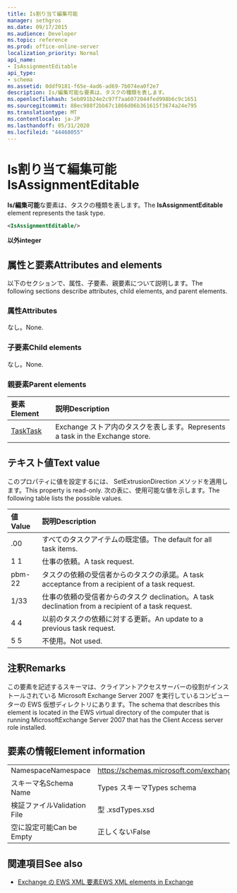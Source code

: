 ```yaml
---
title: Is割り当て編集可能
manager: sethgros
ms.date: 09/17/2015
ms.audience: Developer
ms.topic: reference
ms.prod: office-online-server
localization_priority: Normal
api_name:
- IsAssignmentEditable
api_type:
- schema
ms.assetid: 0ddf9181-f65e-4ad6-ad69-7b074ea0f2e7
description: Is/編集可能な要素は、タスクの種類を表します。
ms.openlocfilehash: 5eb091b24e2c97f7aa6072044fed998b6c9c1651
ms.sourcegitcommit: 88ec988f2bb67c1866d06b361615f3674a24e795
ms.translationtype: MT
ms.contentlocale: ja-JP
ms.lasthandoff: 05/31/2020
ms.locfileid: "44468055"
---
```

# <a name="isassignmenteditable"></a><span data-ttu-id="2661f-103">Is割り当て編集可能</span><span class="sxs-lookup"><span data-stu-id="2661f-103">IsAssignmentEditable</span></span>

<span data-ttu-id="2661f-104">**Is/編集可能**な要素は、タスクの種類を表します。</span><span class="sxs-lookup"><span data-stu-id="2661f-104">The **IsAssignmentEditable** element represents the task type.</span></span> 
  
```xml
<IsAssignmentEditable/>
```

 <span data-ttu-id="2661f-105">**以外**</span><span class="sxs-lookup"><span data-stu-id="2661f-105">**integer**</span></span>
## <a name="attributes-and-elements"></a><span data-ttu-id="2661f-106">属性と要素</span><span class="sxs-lookup"><span data-stu-id="2661f-106">Attributes and elements</span></span>

<span data-ttu-id="2661f-107">以下のセクションで、属性、子要素、親要素について説明します。</span><span class="sxs-lookup"><span data-stu-id="2661f-107">The following sections describe attributes, child elements, and parent elements.</span></span>
  
### <a name="attributes"></a><span data-ttu-id="2661f-108">属性</span><span class="sxs-lookup"><span data-stu-id="2661f-108">Attributes</span></span>

<span data-ttu-id="2661f-109">なし。</span><span class="sxs-lookup"><span data-stu-id="2661f-109">None.</span></span>
  
### <a name="child-elements"></a><span data-ttu-id="2661f-110">子要素</span><span class="sxs-lookup"><span data-stu-id="2661f-110">Child elements</span></span>

<span data-ttu-id="2661f-111">なし。</span><span class="sxs-lookup"><span data-stu-id="2661f-111">None.</span></span>
  
### <a name="parent-elements"></a><span data-ttu-id="2661f-112">親要素</span><span class="sxs-lookup"><span data-stu-id="2661f-112">Parent elements</span></span>

|<span data-ttu-id="2661f-113">**要素**</span><span class="sxs-lookup"><span data-stu-id="2661f-113">**Element**</span></span>|<span data-ttu-id="2661f-114">**説明**</span><span class="sxs-lookup"><span data-stu-id="2661f-114">**Description**</span></span>|
|:-----|:-----|
|[<span data-ttu-id="2661f-115">Task</span><span class="sxs-lookup"><span data-stu-id="2661f-115">Task</span></span>](task.md) <br/> |<span data-ttu-id="2661f-116">Exchange ストア内のタスクを表します。</span><span class="sxs-lookup"><span data-stu-id="2661f-116">Represents a task in the Exchange store.</span></span>  <br/> |
   
## <a name="text-value"></a><span data-ttu-id="2661f-117">テキスト値</span><span class="sxs-lookup"><span data-stu-id="2661f-117">Text value</span></span>

<span data-ttu-id="2661f-118">このプロパティに値を設定するには、 SetExtrusionDirection メソッドを適用します。</span><span class="sxs-lookup"><span data-stu-id="2661f-118">This property is read-only.</span></span> <span data-ttu-id="2661f-119">次の表に、使用可能な値を示します。</span><span class="sxs-lookup"><span data-stu-id="2661f-119">The following table lists the possible values.</span></span>
  
|<span data-ttu-id="2661f-120">**値**</span><span class="sxs-lookup"><span data-stu-id="2661f-120">**Value**</span></span>|<span data-ttu-id="2661f-121">**説明**</span><span class="sxs-lookup"><span data-stu-id="2661f-121">**Description**</span></span>|
|:-----|:-----|
|<span data-ttu-id="2661f-122">.0</span><span class="sxs-lookup"><span data-stu-id="2661f-122">0</span></span>  <br/> |<span data-ttu-id="2661f-123">すべてのタスクアイテムの既定値。</span><span class="sxs-lookup"><span data-stu-id="2661f-123">The default for all task items.</span></span>  <br/> |
|<span data-ttu-id="2661f-124">1 </span><span class="sxs-lookup"><span data-stu-id="2661f-124">1</span></span>  <br/> |<span data-ttu-id="2661f-125">仕事の依頼。</span><span class="sxs-lookup"><span data-stu-id="2661f-125">A task request.</span></span>  <br/> |
|<span data-ttu-id="2661f-126">pbm-2</span><span class="sxs-lookup"><span data-stu-id="2661f-126">2</span></span>  <br/> |<span data-ttu-id="2661f-127">タスクの依頼の受信者からのタスクの承諾。</span><span class="sxs-lookup"><span data-stu-id="2661f-127">A task acceptance from a recipient of a task request.</span></span>  <br/> |
|<span data-ttu-id="2661f-128">1/3</span><span class="sxs-lookup"><span data-stu-id="2661f-128">3</span></span>  <br/> |<span data-ttu-id="2661f-129">仕事の依頼の受信者からのタスク declination。</span><span class="sxs-lookup"><span data-stu-id="2661f-129">A task declination from a recipient of a task request.</span></span>  <br/> |
|<span data-ttu-id="2661f-130">4 </span><span class="sxs-lookup"><span data-stu-id="2661f-130">4</span></span>  <br/> |<span data-ttu-id="2661f-131">以前のタスクの依頼に対する更新。</span><span class="sxs-lookup"><span data-stu-id="2661f-131">An update to a previous task request.</span></span>  <br/> |
|<span data-ttu-id="2661f-132">5 </span><span class="sxs-lookup"><span data-stu-id="2661f-132">5</span></span>  <br/> |<span data-ttu-id="2661f-133">不使用。</span><span class="sxs-lookup"><span data-stu-id="2661f-133">Not used.</span></span>  <br/> |
   
## <a name="remarks"></a><span data-ttu-id="2661f-134">注釈</span><span class="sxs-lookup"><span data-stu-id="2661f-134">Remarks</span></span>

<span data-ttu-id="2661f-135">この要素を記述するスキーマは、クライアントアクセスサーバーの役割がインストールされている Microsoft Exchange Server 2007 を実行しているコンピューターの EWS 仮想ディレクトリにあります。</span><span class="sxs-lookup"><span data-stu-id="2661f-135">The schema that describes this element is located in the EWS virtual directory of the computer that is running MicrosoftExchange Server 2007 that has the Client Access server role installed.</span></span>
  
## <a name="element-information"></a><span data-ttu-id="2661f-136">要素の情報</span><span class="sxs-lookup"><span data-stu-id="2661f-136">Element information</span></span>

|||
|:-----|:-----|
|<span data-ttu-id="2661f-137">Namespace</span><span class="sxs-lookup"><span data-stu-id="2661f-137">Namespace</span></span>  <br/> |https://schemas.microsoft.com/exchange/services/2006/types  <br/> |
|<span data-ttu-id="2661f-138">スキーマ名</span><span class="sxs-lookup"><span data-stu-id="2661f-138">Schema Name</span></span>  <br/> |<span data-ttu-id="2661f-139">Types スキーマ</span><span class="sxs-lookup"><span data-stu-id="2661f-139">Types schema</span></span>  <br/> |
|<span data-ttu-id="2661f-140">検証ファイル</span><span class="sxs-lookup"><span data-stu-id="2661f-140">Validation File</span></span>  <br/> |<span data-ttu-id="2661f-141">型 .xsd</span><span class="sxs-lookup"><span data-stu-id="2661f-141">Types.xsd</span></span>  <br/> |
|<span data-ttu-id="2661f-142">空に設定可能</span><span class="sxs-lookup"><span data-stu-id="2661f-142">Can be Empty</span></span>  <br/> |<span data-ttu-id="2661f-143">正しくない</span><span class="sxs-lookup"><span data-stu-id="2661f-143">False</span></span>  <br/> |
   
## <a name="see-also"></a><span data-ttu-id="2661f-144">関連項目</span><span class="sxs-lookup"><span data-stu-id="2661f-144">See also</span></span>



- [<span data-ttu-id="2661f-145">Exchange の EWS XML 要素</span><span class="sxs-lookup"><span data-stu-id="2661f-145">EWS XML elements in Exchange</span></span>](ews-xml-elements-in-exchange.md)


